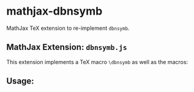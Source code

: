 # mathjax-dbnsymb

MathJax TeX extension to re-implement `dbnsymb`.

## MathJax Extension: `dbnsymb.js`

This extension implements a TeX macro `\dbnsymb` as well as the macros:

## Usage:

